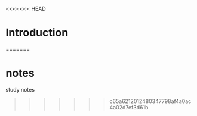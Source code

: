 <<<<<<< HEAD
# Introduction

=======
# notes
study notes
>>>>>>> c65a6212012480347798af4a0ac4a02d7ef3d61b

